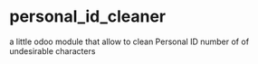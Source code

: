 # personal_id_cleaner
a little odoo module that allow to clean Personal ID number of of undesirable characters
